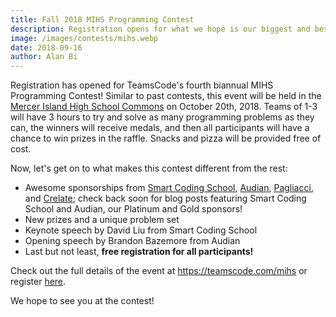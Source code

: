 ```yaml
---
title: Fall 2018 MIHS Programming Contest
description: Registration opens for what we hope is our biggest and best event yet. 
image: /images/contests/mihs.webp
date: 2018-09-16
author: Alan Bi
---
```


Registration has opened for TeamsCode's fourth biannual MIHS Programming Contest! Similar to past contests, this event will be held in the <a class="a" href="https://www.google.com/maps/dir/''/mercer+island+high+school/data=!4m5!4m4!1m0!1m2!1m1!1s0x54906bdae7961a9d:0x6e6caf34f523feb?sa=X&ved=2ahUKEwievorr45fdAhWEIjQIHTEbCswQ9RcwD3oECAoQEQ">Mercer Island High School Commons</a> on October 20th, 2018. Teams of 1-3 will have 3 hours to try and solve as many programming problems as they can, the winners will receive medals, and then all participants will have a chance to win prizes in the raffle. Snacks and pizza will be provided free of cost. 

Now, let's get on to what makes this contest different from the rest: 

- Awesome sponsorships from <a class="a" href="http://smartcodingschool.com/">Smart Coding School</a>, <a class="a" href="https://audian.com/">Audian</a>, <a class="a" href="https://www.pagliacci.com/">Pagliacci</a>, and <a class="a" href="https://www.crelate.com/">Crelate</a>; check back soon for blog posts featuring Smart Coding School and Audian, our Platinum and Gold sponsors!
- New prizes and a unique problem set
- Keynote speech by David Liu from Smart Coding School
- Opening speech by Brandon Bazemore from Audian
- Last but not least, **free registration for all participants!**

Check out the full details of the event at <a class="a" href="https://teamscode.com/contests/fall-2018-mihs-programming-contest">https://teamscode.com/mihs</a> or register <a class="a" href="https://teamscode.typeform.com/to/gzxD6v">here</a>. 

We hope to see you at the contest!
